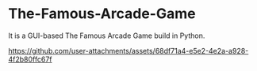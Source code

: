 # The-Famous-Arcade-Game
It is a GUI-based The Famous Arcade Game build in Python.     




https://github.com/user-attachments/assets/68df71a4-e5e2-4e2a-a928-4f2b80ffc67f

